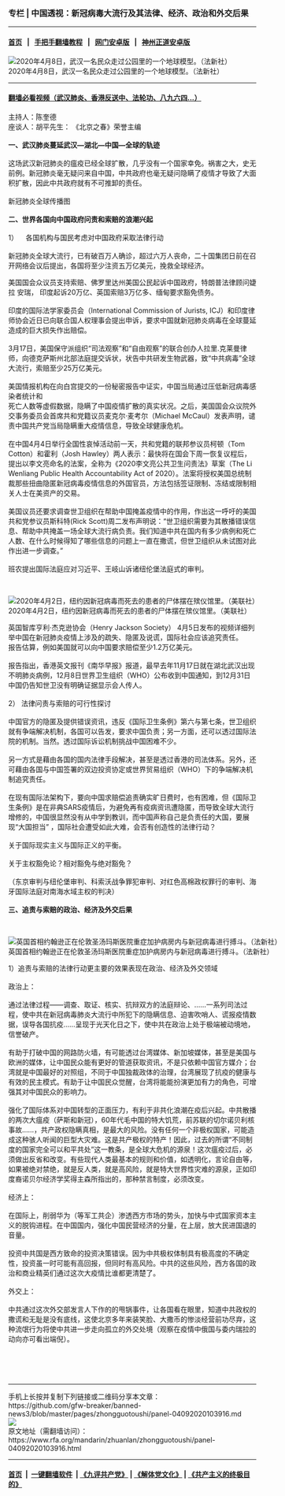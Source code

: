 ### 专栏 | 中国透视：新冠病毒大流行及其法律、经济、政治和外交后果
------------------------

#### [首页](https://github.com/gfw-breaker/banned-news3/blob/master/README.md) &nbsp;&nbsp;|&nbsp;&nbsp; [手把手翻墙教程](https://github.com/gfw-breaker/guides/wiki) &nbsp;&nbsp;|&nbsp;&nbsp; [网门安卓版](https://github.com/oGate2/oGate) &nbsp;&nbsp;|&nbsp;&nbsp; [神州正道安卓版](https://github.com/SzzdOgate/update) 



<div id="headerimg">
 <img alt="2020年4月8日，武汉一名民众走过公园里的一个地球模型。（法新社）" src="https://www.rfa.org/mandarin/zhuanlan/zhongguotoushi/panel-04092020103916.html/000_1QH1HZ.jpg/@@images/79a6dddd-64bf-4b02-bef4-bc461fae84f2.jpeg" title="2020年4月8日，武汉一名民众走过公园里的一个地球模型。（法新社）"/>
 <div id="headerimgcontents">
  <div id="headerimgcaption">
   <span>
    2020年4月8日，武汉一名民众走过公园里的一个地球模型。（法新社）
   </span>
   <!-- zoomattribute -->
  </div>
  <!-- headerimgcaption -->
 </div>
 <!-- headerimagecontents -->
</div>

<hr/>


#### [翻墙必看视频（武汉肺炎、香港反送中、法轮功、八九六四...）](https://github.com/gfw-breaker/banned-news3/blob/master/pages/link3.md)

<div id="storytext">
 <div>
  <div class="slot_header">
  </div>
 </div>
 <p>
  主持人：陈奎德
  <br/>
  座谈人：胡平先生： 《北京之春》荣誉主编
  <br/>
  <br/>
  <b>
   一、武汉肺炎蔓延武汉—湖北—中国—全球的轨迹
  </b>
  <br/>
  <br/>
  这场武汉新冠肺炎的瘟疫已经全球扩散，几乎没有一个国家幸免。祸害之大，史无前例。新冠肺炎毫无疑问来自中国，中共政府也毫无疑问隐瞒了疫情才导致了大面积扩散，因此中共政府就有不可推卸的责任。
  <br/>
  <br/>
  新冠肺炎全球传播图
  <br/>
  <b>
   <br/>
   二、世界各国向中国政府问责和索赔的浪潮兴起
  </b>
  <br/>
  <br/>
  1）    各国机构与国民考虑对中国政府采取法律行动
  <br/>
  <br/>
  新冠肺炎全球大流行，已有破百万人确诊，超过六万人丧命，二十国集团日前在召开网络会议后提出，各国将至少注资五万亿美元，挽救全球经济。
 </p>
 <p>
  美国国会众议员支持索赔、佛罗里达州美国公民起诉中国政府，特朗普法律顾问婕拉 安瑞， 印度起诉20万亿、英国索赔3万亿多、缅甸要求豁免债务。
  <br/>
  <br/>
  印度的国际法学家委员会（International Commission of Jurists, ICJ）和印度律师协会近日已向联合国人权理事会提出申诉，要求中国就新冠肺炎病毒在全球蔓延造成的巨大损失作出赔偿。
  <br/>
  <br/>
  3月17日，美国保守派组织“司法观察”和“自由观察”的联合创办人拉里.克莱曼律师，向德克萨斯州北部法庭提交诉状，状告中共研发生物武器，致“中共病毒”全球大流行，索赔至少25万亿美元。
  <br/>
  <br/>
  美国情报机构在向白宫提交的一份秘密报告中证实，中国当局通过压低新冠病毒感染者统计和
  <br/>
  死亡人数等虚假数据，隐瞒了中国疫情扩散的真实状况。之后，美国国会众议院外交事务委员会首席共和党籍议员麦克尔·麦考尔（Michael McCaul）发表声明，谴责中国共产党当局隐瞒重大疫情信息，导致全球健康危机。
  <br/>
  <br/>
  在中国4月4日举行全国性哀悼活动前一天，共和党籍的联邦参议员柯顿（Tom Cotton）和霍利（Josh Hawley）两人表示：最快将在国会下周一恢复议程后，提出以李文亮命名的法案，全称为《2020李文亮公共卫生问责法》草案（The Li Wenliang Public Health Accountability Act of 2020）。法案将授权美国总统制裁那些扭曲隐匿新冠病毒疫情信息的外国官员，方法包括签证限制、冻结或限制相关人士在美资产的交易。
  <br/>
  <br/>
  美国议员还要求调查世卫组织在帮助中国掩盖疫情中的作用，作出这一呼吁的美国共和党参议员斯科特(Rick Scott)周二发布声明说：“世卫组织需要为其散播错误信息、帮助中共掩盖一场全球大流行病负责。我们知道中共在国内有多少病例和死亡人数、在什么时候得知了哪些信息的问题上一直在撒谎，但世卫组织从未试图对此作出进一步调查。”
  <br/>
  <br/>
  班农提出国际法庭应对习近平、王岐山诉诸纽伦堡法庭式的审判。
 </p>
 <p>
  <br/>
  <div class="image-inline captioned" style="width:1801px;">
   <div style="width:1801px;">
    <img alt="2020年4月2日，纽约因新冠病毒而死去的患者的尸体摆在殡仪馆里。（美联社）" src="https://www.rfa.org/mandarin/pinglun/chenguangchengboke/cgc-04032020121038.html/AP_20094049165981.jpg" title="2020年4月2日，纽约因新冠病毒而死去的患者的尸体摆在殡仪馆里。（美联社）"/>
   </div>
   <div class="image-caption">
    <span style="width:1801px;">
     2020年4月2日，纽约因新冠病毒而死去的患者的尸体摆在殡仪馆里。（美联社）
    </span>
    <span class="copyright">
    </span>
   </div>
  </div>
 </p>
 <p>
  英国智库亨利·杰克逊协会（Henry Jackson Society） 4月5日发布的视频详细列举中国在新冠肺炎疫情上涉及的疏失、隐匿及说谎，国际社会应该追究责任。
  <br/>
  报告估算，例如美国就可以向中国要求赔偿至少1.2万亿美元。
  <br/>
  <br/>
  报告指出，香港英文报刊《南华早报》报道，最早去年11月17日就在湖北武汉出现不明肺炎病例，12月8日世界卫生组织（WHO）公布收到中国通知，到12月31日中国仍告知世卫没有明确证据显示会人传人。
  <br/>
  <br/>
  2） 法律问责与索赔的可行性探讨
  <br/>
  <br/>
  中国官方的隐匿及提供错误资讯，违反《国际卫生条例》第六与第七条，世卫组织就有争端解决机制，各国可以告发，要求中国负责；另一方面，还可以透过国际法院的机制。当然。透过国际诉讼机制挑战中国困难不少。
  <br/>
  <br/>
  另一方式是藉由各国的国内法律手段解决，甚至是透过香港的司法体系。另外，还可藉由各国与中国签署的双边投资协定或世界贸易组织（WHO）下的争端解决机制追究责任。
  <br/>
  <br/>
  在现有国际法架构下，要向中国求赔偿追责确实旷日费时，也有困难，但《国际卫生条例》是在非典SARS疫情后，为避免再有疫病资讯遭隐匿，而导致全球大流行增修的，中国很显然没有从中学到教训，而中国声称自己是负责任的大国，要展现“大国担当” ，国际社会遭受如此大难，会否有创造性的法律行动？
  <br/>
  <br/>
  关于国际现实主义与国际正义的平衡。
  <br/>
  <br/>
  关于主权豁免论？相对豁免与绝对豁免？
  <br/>
  <br/>
  （东京审判与纽伦堡审判、科索沃战争罪犯审判、对红色高棉政权罪行的审判、海牙国际法庭对南海水域主权的判决）
  <br/>
  <b>
   <br/>
   三、追责与索赔的政治、经济及外交后果
  </b>
 </p>
 <p>
  <b>
  </b>
  <br/>
  <div class="image-inline captioned" style="width:1884px;">
   <div style="width:1884px;">
    <img alt="英国首相约翰逊正在伦敦圣汤玛斯医院重症加护病房内与新冠病毒进行搏斗。（法新社）" src="https://www.rfa.org/mandarin/pinglun/jiangjingling/jjl-04072020123537.html/000_1QG2KR.jpg" title="英国首相约翰逊正在伦敦圣汤玛斯医院重症加护病房内与新冠病毒进行搏斗。（法新社）"/>
   </div>
   <div class="image-caption">
    <span style="width:1884px;">
     英国首相约翰逊正在伦敦圣汤玛斯医院重症加护病房内与新冠病毒进行搏斗。（法新社）
    </span>
    <span class="copyright">
    </span>
   </div>
  </div>
 </p>
 <p>
  1）追责与索赔的法律行动更主要的效果表现在政治、经济及外交领域
  <br/>
  <br/>
  政治上：
  <br/>
  <br/>
  通过法律过程——调查、取证、核实、抗辩双方的法庭辩论、……一系列司法过程，使中共在新冠病毒肺炎大流行中所犯下的隐瞒信息、迫害吹哨人、谎报疫情数据，误导各国抗疫……呈现于光天化日之下，使中共在政治上处于极端被动境地，信誉破产。
  <br/>
  <br/>
  有助于打破中国的网路防火墙，有可能透过台湾媒体、新加坡媒体，甚至是美国与欧洲的媒体，让中国民众能有更好的管道获取资讯，不是只依赖中国官方媒介；台湾就是中国最好的对照组，不同于中国独裁政体的治理，台湾展现了抗疫的健康与有效的民主模式。有助于让中国民众觉醒，台湾将能能扮演更加有力的角色，可增强其对中国民众的影响力。
  <br/>
  <br/>
  强化了国际体系对中国转型的正面压力，有利于非共化浪潮在疫后兴起。中共散播的两次大瘟疫（萨斯和新冠），60年代毛中国的特大饥荒，前苏联的切尔诺贝利核事故……，共产政权隐瞒真相，是最大的风险。没有任何一个非极权国家，可能造成这种骇人听闻的巨型大灾难。这是共产极权的特产！因此，过去的所谓“不同制度的国家完全可以和平共处”这一教条，是全球大危机的源泉！这次瘟疫过后，必须做出反省和改变。有些现代人类最基本的规则和价值，如透明化，言论自由等，如果被绝对禁绝，就是反人类，就是高风险，就是特大世界性灾难的源泉，正如印度裔诺贝尔经济学奖得主森所指出的，那种禁言制度，必须改变。
  <br/>
  <br/>
  经济上：
  <br/>
  <br/>
  在国际上，削弱华为（等军工共企）渗透西方市场的势头，加快与中式国家资本主义的脱钩进程。在中国国内，强化中国民营经济的分量，在上层，放大民进国退的音量。
  <br/>
  <br/>
  投资中共国是西方致命的投资决策错误。因为中共极权体制具有极高度的不确定性，投资虽一时可能有高回报，但同时有高风险。中共的这些风险，西方各国的政治和商业精英们通过这次大疫情比谁都更清楚了。
  <br/>
  <br/>
  外交上：
  <br/>
  <br/>
  中共通过这次外交部发言人下作的的甩锅事件，让各国看在眼里，知道中共政权的撒谎和无耻是没有底线，这使北京多年来装笑脸、大撒币的惨淡经营前功尽弃，这种流氓行为将使中共进一步走向孤立的外交处境（观察在疫情中俄国与委内瑞拉的动向亦可看出端倪）。
  <br/>
  <br/>
  <br/>
  <br/>
  <br/>
 </p>
</div>

<hr/>
手机上长按并复制下列链接或二维码分享本文章：<br/>
https://github.com/gfw-breaker/banned-news3/blob/master/pages/zhongguotoushi/panel-04092020103916.md <br/>
<a href='https://github.com/gfw-breaker/banned-news3/blob/master/pages/zhongguotoushi/panel-04092020103916.md'><img src='https://github.com/gfw-breaker/banned-news3/blob/master/pages/zhongguotoushi/panel-04092020103916.md.png'/></a> <br/>
原文地址（需翻墙访问）：https://www.rfa.org/mandarin/zhuanlan/zhongguotoushi/panel-04092020103916.html


------------------------
#### [首页](https://github.com/gfw-breaker/banned-news3/blob/master/README.md) &nbsp;|&nbsp; [一键翻墙软件](https://github.com/gfw-breaker/nogfw/blob/master/README.md) &nbsp;| [《九评共产党》](https://github.com/gfw-breaker/9ping.md/blob/master/README.md#九评之一评共产党是什么) | [《解体党文化》](https://github.com/gfw-breaker/jtdwh.md/blob/master/README.md) | [《共产主义的终极目的》](https://github.com/gfw-breaker/gczydzjmd.md/blob/master/README.md)


<img src='http://gfw-breaker.win/banned-news3/pages/zhongguotoushi/panel-04092020103916.md' width='0px' height='0px'/>